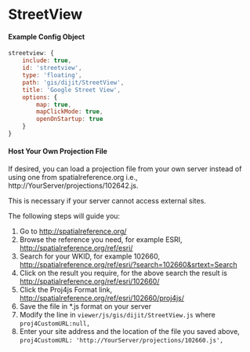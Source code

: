 # StreetView

#### Example Config Object
``` javascript
streetview: {
    include: true,
    id: 'streetview',
    type: 'floating',
    path: 'gis/dijit/StreetView',
    title: 'Google Street View',
    options: {
        map: true,
        mapClickMode: true,
        openOnStartup: true
    }
}
```

#### Host Your Own Projection File
If desired, you can load a projection file from your own server instead of using one from spatialreference.org 
i.e., http://YourServer/projections/102642.js. 

This is necessary if your server cannot access external sites. 

The following steps will guide you:
 
1. Go to http://spatialreference.org/
2. Browse the reference you need, for example ESRI, http://spatialreference.org/ref/esri/
3. Search for your WKID, for example 102660, http://spatialreference.org/ref/esri/?search=102660&srtext=Search
4. Click on the result you require, for the above search the result is http://spatialreference.org/ref/esri/102660/
5. Click the Proj4js Format link, http://spatialreference.org/ref/esri/102660/proj4js/
6. Save the file in *.js format on your server
7. Modify the line in `viewer/js/gis/dijit/StreetView.js` where `proj4CustomURL:null,`
8. Enter your site address and the location of the file you saved above, `proj4CustomURL: 'http://YourServer/projections/102660.js',`